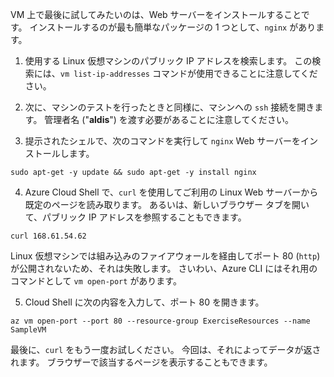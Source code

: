 VM 上で最後に試してみたいのは、Web サーバーをインストールすることです。 インストールするのが最も簡単なパッケージの 1 つとして、`nginx` があります。

1. 使用する Linux 仮想マシンのパブリック IP アドレスを検索します。 この検索には、`vm list-ip-addresses` コマンドが使用できることに注意してください。

2. 次に、マシンのテストを行ったときと同様に、マシンへの `ssh` 接続を開きます。 管理者名 ("**aldis**") を渡す必要があることに注意してください。

3. 提示されたシェルで、次のコマンドを実行して `nginx` Web サーバーをインストールします。

```azurecli
sudo apt-get -y update && sudo apt-get -y install nginx
```

4. Azure Cloud Shell で、`curl` を使用してご利用の Linux Web サーバーから既定のページを読み取ります。 あるいは、新しいブラウザー タブを開いて、パブリック IP アドレスを参照することもできます。

```azurecli
curl 168.61.54.62
```

Linux 仮想マシンでは組み込みのファイアウォールを経由してポート 80 (`http`) が公開されないため、それは失敗します。 さいわい、Azure CLI にはそれ用のコマンドとして `vm open-port` があります。 

5. Cloud Shell に次の内容を入力して、ポート 80 を開きます。

```
az vm open-port --port 80 --resource-group ExerciseResources --name SampleVM
```

最後に、`curl` をもう一度お試しください。 今回は、それによってデータが返されます。 ブラウザーで該当するページを表示することもできます。



